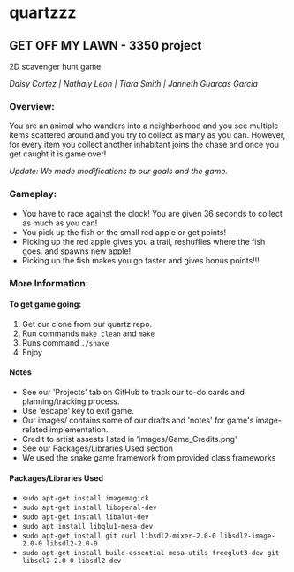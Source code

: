 # quartzzz

## GET OFF MY LAWN - 3350 project
2D scavenger hunt game

*Daisy Cortez | Nathaly Leon | Tiara Smith | Janneth Guarcas Garcia*

### Overview: 
You are an animal who wanders into a neighborhood and you
see multiple items scattered around and you try to collect as many as you
can. However, for every item you collect another inhabitant joins the chase
and once you get caught it is game over!

*Update: We made modifications to our goals and the game.*

### Gameplay: 
* You have to race against the clock! You are given 36 seconds to collect as much as you can!
* You pick up the fish or the small red apple or get points!
* Picking up the red apple gives you a trail, reshuffles where the fish goes, and spawns new apple!
* Picking up the fish makes you go faster and gives bonus points!!!

### More Information:

#### To get game going:
1. Get our clone from our quartz repo.
2. Run commands ```make clean``` and ```make```
3. Runs command ```./snake```
4. Enjoy

#### Notes
* See our 'Projects' tab on GitHub to track our to-do cards and planning/tracking process.
* Use 'escape' key to exit game.
* Our images/ contains some of our drafts and 'notes' for game's image-related implementation.
* Credit to artist assests listed in 'images/Game_Credits.png'
* See our Packages/Libraries Used section
* We used the snake game framework from provided class frameworks

#### Packages/Libraries Used
* ```sudo apt-get install imagemagick```
* ```sudo apt-get install libopenal-dev```
* ```sudo apt-get install libalut-dev```
* ```sudo apt install libglu1-mesa-dev```
* ```sudo apt-get install git curl libsdl2-mixer-2.0-0 libsdl2-image-2.0-0 libsdl2-2.0-0```
* ```sudo apt-get install build-essential mesa-utils freeglut3-dev git libsdl2-2.0-0 libsdl2-dev```
